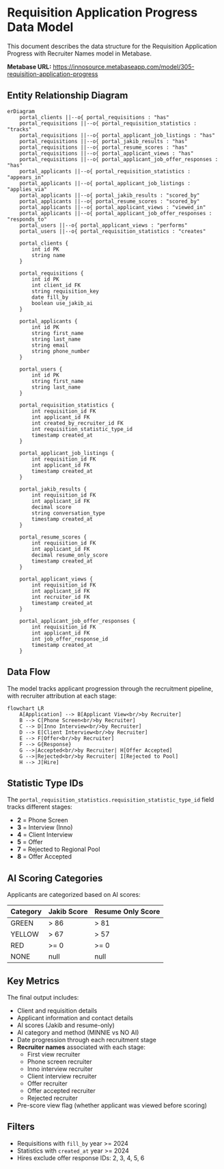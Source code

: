 # Requisition Application Progress Data Model

This document describes the data structure for the Requisition Application Progress with Recruiter Names model in Metabase.

**Metabase URL:** https://innosource.metabaseapp.com/model/305-requisition-application-progress

## Entity Relationship Diagram

```mermaid
erDiagram
    portal_clients ||--o{ portal_requisitions : "has"
    portal_requisitions ||--o{ portal_requisition_statistics : "tracks"
    portal_requisitions ||--o{ portal_applicant_job_listings : "has"
    portal_requisitions ||--o{ portal_jakib_results : "has"
    portal_requisitions ||--o{ portal_resume_scores : "has"
    portal_requisitions ||--o{ portal_applicant_views : "has"
    portal_requisitions ||--o{ portal_applicant_job_offer_responses : "has"
    portal_applicants ||--o{ portal_requisition_statistics : "appears_in"
    portal_applicants ||--o{ portal_applicant_job_listings : "applies_via"
    portal_applicants ||--o{ portal_jakib_results : "scored_by"
    portal_applicants ||--o{ portal_resume_scores : "scored_by"
    portal_applicants ||--o{ portal_applicant_views : "viewed_in"
    portal_applicants ||--o{ portal_applicant_job_offer_responses : "responds_to"
    portal_users ||--o{ portal_applicant_views : "performs"
    portal_users ||--o{ portal_requisition_statistics : "creates"

    portal_clients {
        int id PK
        string name
    }

    portal_requisitions {
        int id PK
        int client_id FK
        string requisition_key
        date fill_by
        boolean use_jakib_ai
    }

    portal_applicants {
        int id PK
        string first_name
        string last_name
        string email
        string phone_number
    }

    portal_users {
        int id PK
        string first_name
        string last_name
    }

    portal_requisition_statistics {
        int requisition_id FK
        int applicant_id FK
        int created_by_recruiter_id FK
        int requisition_statistic_type_id
        timestamp created_at
    }

    portal_applicant_job_listings {
        int requisition_id FK
        int applicant_id FK
        timestamp created_at
    }

    portal_jakib_results {
        int requisition_id FK
        int applicant_id FK
        decimal score
        string conversation_type
        timestamp created_at
    }

    portal_resume_scores {
        int requisition_id FK
        int applicant_id FK
        decimal resume_only_score
        timestamp created_at
    }

    portal_applicant_views {
        int requisition_id FK
        int applicant_id FK
        int recruiter_id FK
        timestamp created_at
    }

    portal_applicant_job_offer_responses {
        int requisition_id FK
        int applicant_id FK
        int job_offer_response_id
        timestamp created_at
    }
```

## Data Flow

The model tracks applicant progression through the recruitment pipeline, with recruiter attribution at each stage:

```mermaid
flowchart LR
    A[Application] --> B[Applicant View<br/>by Recruiter]
    B --> C[Phone Screen<br/>by Recruiter]
    C --> D[Inno Interview<br/>by Recruiter]
    D --> E[Client Interview<br/>by Recruiter]
    E --> F[Offer<br/>by Recruiter]
    F --> G{Response}
    G -->|Accepted<br/>by Recruiter| H[Offer Accepted]
    G -->|Rejected<br/>by Recruiter| I[Rejected to Pool]
    H --> J[Hire]
```

## Statistic Type IDs

The `portal_requisition_statistics.requisition_statistic_type_id` field tracks different stages:

- **2** = Phone Screen
- **3** = Interview (Inno)
- **4** = Client Interview
- **5** = Offer
- **7** = Rejected to Regional Pool
- **8** = Offer Accepted

## AI Scoring Categories

Applicants are categorized based on AI scores:

| Category | Jakib Score | Resume Only Score |
|----------|-------------|-------------------|
| GREEN    | > 86        | > 81              |
| YELLOW   | > 67        | > 57              |
| RED      | >= 0        | >= 0              |
| NONE     | null        | null              |

## Key Metrics

The final output includes:
- Client and requisition details
- Applicant information and contact details
- AI scores (Jakib and resume-only)
- AI category and method (MINNIE vs NO AI)
- Date progression through each recruitment stage
- **Recruiter names** associated with each stage:
  - First view recruiter
  - Phone screen recruiter
  - Inno interview recruiter
  - Client interview recruiter
  - Offer recruiter
  - Offer accepted recruiter
  - Rejected recruiter
- Pre-score view flag (whether applicant was viewed before scoring)

## Filters

- Requisitions with `fill_by` year >= 2024
- Statistics with `created_at` year >= 2024
- Hires exclude offer response IDs: 2, 3, 4, 5, 6
